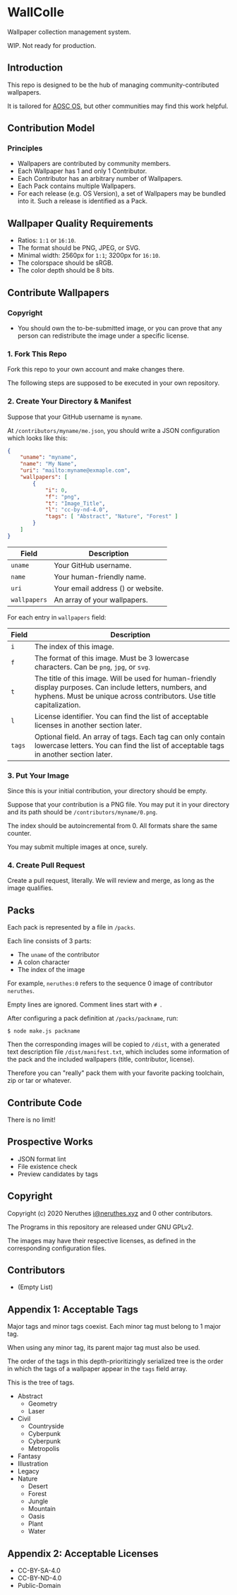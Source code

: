 # WallColle

Wallpaper collection management system.

WIP. Not ready for production.

## Introduction

This repo is designed to be the hub of managing community-contributed wallpapers.

It is tailored for [AOSC OS](https://aosc.io), but other communities may find this work helpful.

## Contribution Model

### Principles

- Wallpapers are contributed by community members.
- Each Wallpaper has 1 and only 1 Contributor.
- Each Contributor has an arbitrary number of Wallpapers.
- Each Pack contains multiple Wallpapers.
- For each release (e.g. OS Version), a set of Wallpapers may be bundled into it. Such a release is identified as a Pack.

## Wallpaper Quality Requirements

- Ratios: `1:1` or `16:10`.
- The format should be PNG, JPEG, or SVG.
- Minimal width: 2560px for `1:1`; 3200px for `16:10`.
- The colorspace should be sRGB.
- The color depth should be 8 bits.

## Contribute Wallpapers

### Copyright

- You should own the to-be-submitted image, or you can prove that any person can redistribute the image under a specific license.

### 1. Fork This Repo

Fork this repo to your own account and make changes there.

The following steps are supposed to be executed in your own repository.

### 2. Create Your Directory & Manifest

Suppose that your GitHub username is `myname`.

At `/contributors/myname/me.json`, you should write a JSON configuration which looks like this:

```json
{
    "uname": "myname",
    "name": "My Name",
    "uri": "mailto:myname@exmaple.com",
    "wallpapers": [
        {
            "i": 0,
            "f": "png",
            "t": "Image_Title",
            "l": "cc-by-nd-4.0",
            "tags": [ "Abstract", "Nature", "Forest" ]
        }
    ]
}
```

Field           | Description
--------------- | -----------
`uname`         | Your GitHub username.
`name`          | Your human-friendly name.
`uri`           | Your email address () or website.
`wallpapers`    | An array of your wallpapers.

For each entry in `wallpapers` field:

Field   | Description
------- | -----------
`i`     | The index of this image.
`f`     | The format of this image. Must be 3 lowercase characters. Can be `png`, `jpg`, or `svg`.
`t`     | The title of this image. Will be used for human-friendly display purposes. Can include letters, numbers, and hyphens. Must be unique across contributors. Use title capitalization.
`l`     | License identifier. You can find the list of acceptable licenses in another section later.
`tags`  | Optional field. An array of tags. Each tag can only contain lowercase letters. You can find the list of acceptable tags in another section later.

### 3. Put Your Image

Since this is your initial contribution, your directory should be empty.

Suppose that your contribution is a PNG file. You may put it in your directory and its path should be `/contributors/myname/0.png`.

The index should be autoincremental from 0. All formats share the same counter.

You may submit multiple images at once, surely.

### 4. Create Pull Request

Create a pull request, literally. We will review and merge, as long as the image qualifies.

## Packs

Each pack is represented by a file in `/packs`.

Each line consists of 3 parts:

- The `uname` of the contributor
- A colon character
- The index of the image

For example, `neruthes:0` refers to the sequence 0 image of contributor `neruthes`.

Empty lines are ignored. Comment lines start with `# `.

After configuring a pack definition at `/packs/packname`, run:

```
$ node make.js packname
```

Then the corresponding images will be copied to `/dist`, with a generated text description file `/dist/manifest.txt`, which includes some information of the pack and the included wallpapers (title, contributor, license).

Therefore you can "really" pack them with your favorite packing toolchain, zip or tar or whatever.

## Contribute Code

There is no limit!

## Prospective Works

- JSON format lint
- File existence check
- Preview candidates by tags

## Copyright

Copyright (c) 2020 Neruthes <i@neruthes.xyz> and 0 other contributors.

The Programs in this repository are released under GNU GPLv2.

The images may have their respective licenses, as defined in the corresponding configuration files.

## Contributors

- (Empty List)

## Appendix 1: Acceptable Tags

Major tags and minor tags coexist. Each minor tag must belong to 1 major tag.

When using any minor tag, its parent major tag must also be used.

The order of the tags in this depth-prioritizingly serialized tree is the order in which the tags of a wallpaper appear in the `tags` field array.

This is the tree of tags.

- Abstract
  - Geometry
  - Laser
- Civil
  - Countryside
  - Cyberpunk
  - Cyberpunk
  - Metropolis
- Fantasy
- Illustration
- Legacy
- Nature
  - Desert
  - Forest
  - Jungle
  - Mountain
  - Oasis
  - Plant
  - Water

## Appendix 2: Acceptable Licenses

- CC-BY-SA-4.0
- CC-BY-ND-4.0
- Public-Domain
